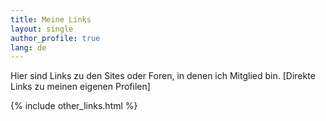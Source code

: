 ```yaml
---
title: Meine Links
layout: single
author_profile: true
lang: de
---
```

Hier sind Links zu den Sites oder Foren, in denen ich Mitglied bin. [Direkte Links zu meinen eigenen Profilen]

{% include other_links.html %}
